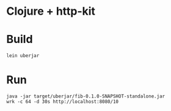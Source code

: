# Clojure + http-kit

# Build

`lein uberjar`

# Run

```
java -jar target/uberjar/fib-0.1.0-SNAPSHOT-standalone.jar
wrk -c 64 -d 30s http://localhost:8080/10
```
